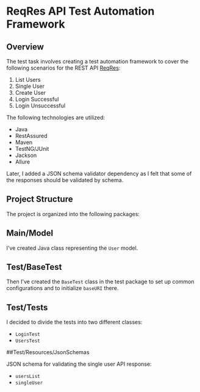 # ReqRes API Test Automation Framework

## Overview

The test task involves creating a test automation framework to cover the following scenarios for the REST API [ReqRes](https://reqres.in/):

1. List Users
2. Single User
3. Create User
4. Login Successful
5. Login Unsuccessful

The following technologies are utilized:
- Java
- RestAssured
- Maven
- TestNG/JUnit
- Jackson
- Allure

Later, I added a JSON schema validator dependency as I felt that some of the responses should be validated by schema.

## Project Structure

The project is organized into the following packages:

## Main/Model

I've created Java class representing the `User` model.

## Test/BaseTest

Then I've created the `BaseTest` class in the test package to set up common configurations and to initialize `baseURI` there.

## Test/Tests

I decided to divide the tests into two different classes: 

- `LoginTest` 
- `UsersTest`

##Test/Resources/JsonSchemas

JSON schema for validating the single user API response:

- `usersList` 
- `singleUser`

# 
